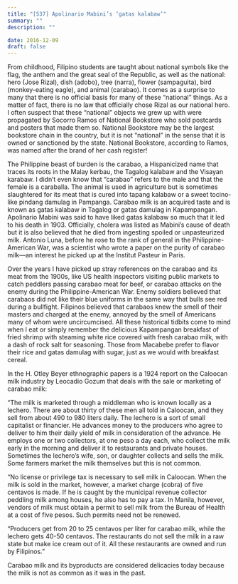 ```yaml
---
title: "[537] Apolinario Mabini’s ‘gatas kalabaw’"
summary: ""
description: ""

date: 2016-12-09
draft: false
---
```


From childhood, Filipino students are taught about national symbols like the flag, the anthem and the great seal of the Republic, as well as the national: hero (Jose Rizal), dish (adobo), tree (narra), flower (sampaguita), bird (monkey-eating eagle), and animal (carabao). It comes as a surprise to many that there is no official basis for many of these “national” things. As a matter of fact, there is no law that officially chose Rizal as our national hero. I often suspect that these “national” objects we grew up with were propagated by Socorro Ramos of National Bookstore who sold postcards and posters that made them so. National Bookstore may be the largest bookstore chain in the country, but it is not “national” in the sense that it is owned or sanctioned by the state. National Bookstore, according to Ramos, was named after the brand of her cash register!

The Philippine beast of burden is the carabao, a Hispanicized name that traces its roots in the Malay kerbau, the Tagalog kalabaw and the Visayan karabaw. I didn’t even know that “carabao” refers to the male and that the female is a caraballa. The animal is used in agriculture but is sometimes slaughtered for its meat that is cured into tapang kalabaw or a sweet tocino-like pindang damulag in Pampanga. Carabao milk is an acquired taste and is known as gatas kalabaw in Tagalog or gatas damulag in Kapampangan. Apolinario Mabini was said to have liked gatas kalabaw so much that it led to his death in 1903. Officially, cholera was listed as Mabini’s cause of death but it is also believed that he died from ingesting spoiled or unpasteurized milk. Antonio Luna, before he rose to the rank of general in the Philippine-American War, was a scientist who wrote a paper on the purity of carabao milk—an interest he picked up at the Institut Pasteur in Paris.

Over the years I have picked up stray references on the carabao and its meat from the 1900s, like US health inspectors visiting public markets to catch peddlers passing carabao meat for beef, or carabao attacks on the enemy during the Philippine-American War. Enemy soldiers believed that carabaos did not like their blue uniforms in the same way that bulls see red during a bullfight. Filipinos believed that carabaos knew the smell of their masters and charged at the enemy, annoyed by the smell of Americans many of whom were uncircumcised. All these historical tidbits come to mind when I eat or simply remember the delicious Kapampangan breakfast of fried shrimp with steaming white rice covered with fresh carabao milk, with a dash of rock salt for seasoning. Those from Macabebe prefer to flavor their rice and gatas damulag with sugar, just as we would with breakfast cereal.

In the H. Otley Beyer ethnographic papers is a 1924 report on the Caloocan milk industry by Leocadio Gozum that deals with the sale or marketing of carabao milk:

“The milk is marketed through a middleman who is known locally as a lechero. There are about thirty of these men all told in Caloocan, and they sell from about 490 to 980 liters daily. The lechero is a sort of small capitalist or financier. He advances money to the producers who agree to deliver to him their daily yield of milk in consideration of the advance. He employs one or two collectors, at one peso a day each, who collect the milk early in the morning and deliver it to restaurants and private houses. Sometimes the lechero’s wife, son, or daughter collects and sells the milk. Some farmers market the milk themselves but this is not common.

“No license or privilege tax is necessary to sell milk in Caloocan. When the milk is sold in the market, however, a market charge (cobra) of five centavos is made. If he is caught by the municipal revenue collector peddling milk among houses, he also has to pay a tax. In Manila, however, vendors of milk must obtain a permit to sell milk from the Bureau of Health at a cost of five pesos. Such permits need not be renewed.

“Producers get from 20 to 25 centavos per liter for carabao milk, while the lechero gets 40-50 centavos. The restaurants do not sell the milk in a raw state but make ice cream out of it. All these restaurants are owned and run by Filipinos.”

Carabao milk and its byproducts are considered delicacies today because the milk is not as common as it was in the past.
